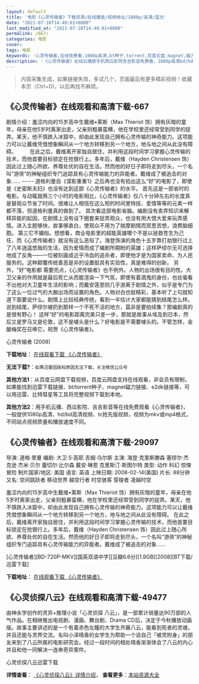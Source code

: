 ```yaml
---
layout: default
title: '电影《心灵传输者》下载资源/在线播放/视频地址/1080p/高清/蓝光'
date: "2021-07-10T14:40:01+0800"
last_modified_at: "2021-07-10T14:40:01+0800"
permalink: /667/
categories: 电影
cover:
tags: 电影
keywords: '心灵传输者,在线免费看,1080p高清,bt种子,torrent,百度云盘,magnet,磁力链,迅雷下载资源'
description: '《心灵传输者》在线云播放手机西瓜影院吉吉影音免费看，1080p高清bd/hd未删减完整版和tc抢先枪版，mkv/mp4格式，附带bt/torrent种子、magnet/磁力链、百度云盘、网盘资源迅雷下载链接'
---
```


>内容采集生成，如果链接失效，多试几个，页面最后有更多精彩视频！收藏本页（Ctrl+D)，以后再找不麻烦。


## 《心灵传输者》在线观看和高清下载-667

剧情介绍：羞涩内向的15岁高中生戴维•莱斯（Max Thieriot 饰）拥有灰暗的童年，母亲在他5岁时离家出走，父亲则粗暴蛮横，他在学校里还经常受到同学的捉弄。某天，他不慎跌入冰窟中，却由此发现自己拥有心灵传输的神奇能力。这项能力可以让戴维凭借想象瞬间从一个地方转移到另一个地方，地与地之间从此没有障碍。  　　在此之后，戴维离开家独自居住，并利用这段时间学习掌握心灵传输的技术，而他首要目标锁定在抢银行上。多年后，戴维（Hayden Christensen 饰）因此过上随心所欲、养尊处优的自在生活。然而他的好日子即将走到尽头，一个名叫“游侠”的神秘组织专门追踪具有心灵传输能力的异能者。戴维成了被追击的对象…… ----- 道格利曼自《谍影重重1》之后再也没有拍出这么“好”的电影了，即使是《史密斯夫妇》也没有达到这部《心灵传输者》的水平。 首先这是一部省时的电影。与动辄就两三个小时的电影相比，《心灵传输者》仅八十分钟左右的长度真是替观众节省了时间。很难让人相信在这么短的时间里特技、爱情等等的元素一样都不落，但道格利曼真的做到了。 其次看这部电影省脑。编剧没有卖弄知识来解释异能的起因，在剧情上没有设下圈套来捉弄观众，也没有用大恨大爱来玩弄感情。进入主题够快，故事够直白，使观众不用为了揣摩剧情而冥思苦想，浪费脑细胞。 第三它不媚俗。想想看，商业电影里的超能英雄哪个不是以拯救苍生为己任，而《心灵传输者》就没有这么恶俗了。海登饰演的角色十五岁靠打劫银行过上了八年逍遥悠哉的生活，因为爱情而成了编剧所期盼的英雄；这样萨缪尔无可选择地成了反角——一位被刻画成近乎冷血的追杀者，即使他才是为国家卖命、为人民服务的。这种颠覆传统善恶是非的设置挺具有实验性，真是难得的创新。 另外，“好”电影都 需要亮点，《心灵传输者》也不例外。人物的出场很有目的性。大卫父亲的作用就是最后死亡从而能渲染一下气氛，即使有着酒鬼的身份，也丝毫看不出他对大卫童年生活的影响；而戴安莲恩则几乎游离于剧情之外，似乎是专门为了这么一位过气的大腕出场而设置的角色。人物对白也挺精彩，基本听了上句就知道下面要说什么。剧情上比较经典传统，看到一半估计大家都能猜到结尾怎么样。说到结尾，萨缪尔被扔到那样一个不死不活的地方，莫非是要拍续集？那编剧真的是很有野心！ 这样“好”的电影距离完美只差一步，那就是故事从埃及到日本，然后又是罗马又是伦敦，这不是噱头是什么？好电影是不需要噱头的。不管怎样，金酸梅奖在召唤它，祝贺《心灵传输者》。


心灵传输者 (2008)

**下载地址**： [在线观看下载 《心灵传输者》](https://www.btbtdy.me/btdy/dy5025.html) 


**无法下载?**：`如果迅雷因版权原因无法下载，关注微信公众号 `

**其他方法1**：从百度云网盘下载视频，百度云网盘支持在线观看，非会员有限制，如果能找到迅雷下载链接、bt/torrent种子、magnet磁力链接、e2dk链接等，可以用迅雷、比特彗星等工具将完整视频下载到本地。

**其他方法2**：用手机云播、西瓜影院、吉吉影音等在线免费观看《心灵传输者》，一般提供1080p高清、hd/bd高清视频、tc抢先版视频，视频为mkv或mp4格式，不同站点视频质量和播放速度不同。


## 《心灵传输者》在线观看和高清下载-29097

导演: 道格·里曼 编剧: 大卫·S·高耶 吉姆·乌尔斯 主演: 海登·克里斯滕森 塞缪尔·杰克逊 杰米·贝尔 蕾切尔·比尔森 戴安·琳恩 克里斯汀·斯图尔特 类型: 动作 科幻 惊悚 冒险 制片国家/地区: 美国 语言: 英语 上映日期: 2008-02-14(美国) 片长: 88分钟 又名: 空间跳跃者 移动世界 越空行者 时空骇客 穿梭者 凌越时空

羞涩内向的15岁高中生戴维•莱斯（Max Thieriot 饰）拥有灰暗的童年，母亲在他5岁时离家出走，父亲则粗暴蛮横，他在学校里还经常受到同学的捉弄。某天，他不慎跌入冰窟中，却由此发现自己拥有心灵传输的神奇能力。这项能力可以让戴维凭借想象瞬间从一个地方转移到另一个地方，地与地之间从此没有障碍。 在此之后，戴维离开家独自居住，并利用这段时间学习掌握心灵传输的技术，而他首要目标锁定在抢银行上。多年后，戴维（Hayden Christensen 饰）因此过上随心所欲、养尊处优的自在生活。然而他的好日子即将走到尽头，一个名叫“游侠”的神秘组织专门追踪具有心灵传输能力的异能者。戴维成了被追击的对象……


[心灵传输者][BD-720P-MKV][国英双语中字][豆瓣6.6分][1.9GB][2008][BT下载/迅雷下载]

**下载地址**： [在线观看下载 《心灵传输者》](https://www.btdx8.com/torrent/jumper_2008.html) 


## 《心灵侦探八云》在线观看和高清下载-49477

由神永学创作的灵异+推理小说「心灵侦探 八云」，是一部累计销量达90万部的人气作品。在相继推出电视剧、漫画、舞台剧、Drama CD后，决定于今秋播放动画版。故事主要讲述的是一个有着赤色左瞳的大学生齐藤八云，能看到死者的灵魂，并且还能与灵界交流。名叫小泽晴香的女学生为帮助一个说自己「被灵附身」的朋友来到了八云所属的电影研究会。经过一段时间的相处晴香渐渐体会了八云的内心并且和他一同解决一连串奇异案件。


心灵侦探八云迅雷下载

**详情查看**： [《心灵侦探八云》详情介绍](/movie/49477/)， **查看更多**：[本站资源大全](/movie/t/all/)

